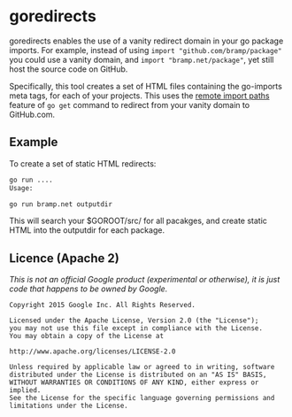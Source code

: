 # goredirects

goredirects enables the use of a vanity redirect domain in your go package imports. For example, instead of using `import "github.com/bramp/package"` you could use a vanity domain, and `import "bramp.net/package"`, yet still host the source code on GitHub.

Specifically, this tool creates a set of HTML files containing the go-imports meta tags, for each of your projects. This uses the [remote import paths](https://golang.org/cmd/go/#hdr-Remote_import_paths) feature of `go get` command to redirect from your vanity domain to GitHub.com.

## Example
To create a set of static HTML redirects:

```bash
go run .... 
Usage:

go run bramp.net outputdir

```

This will search your $GOROOT/src/<domain> for all pacakges, and create static HTML into the outputdir for each package.

## Licence (Apache 2)

*This is not an official Google product (experimental or otherwise), it is just code that happens to be owned by Google.*

```
Copyright 2015 Google Inc. All Rights Reserved.

Licensed under the Apache License, Version 2.0 (the "License");
you may not use this file except in compliance with the License.
You may obtain a copy of the License at

http://www.apache.org/licenses/LICENSE-2.0

Unless required by applicable law or agreed to in writing, software
distributed under the License is distributed on an "AS IS" BASIS,
WITHOUT WARRANTIES OR CONDITIONS OF ANY KIND, either express or implied.
See the License for the specific language governing permissions and
limitations under the License.
```